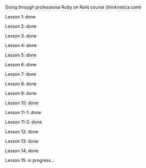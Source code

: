 Going through professional Ruby on Rails course (thinknetica.com)

Lesson 1: done

Lesson 2: done

Lesson 3: done

Lesson 4: done

Lesson 5: done

Lesson 6: done

Lesson 7: done

Lesson 8: done

Lesson 9: done

Lesson 10: done

Lesson 11-1: done

Lesson 11-2: done

Lesson 12: done

Lesson 13: done

Lesson 14: done

Lesson 15: in progress...